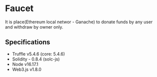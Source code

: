 # Faucet
It is place(Ethereum local networ - Ganache) to donate funds by any user and withdraw by owner only.

## Specifications
- Truffle v5.4.6 (core: 5.4.6)
- Solidity - 0.8.4 (solc-js)
- Node v16.17.1
- Web3.js v1.8.0
